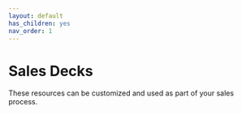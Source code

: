 ```yaml
---
layout: default
has_children: yes
nav_order: 1
---
```


# Sales Decks

These resources can be customized and used as part of your sales process.
